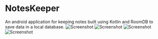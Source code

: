 # NotesKeeper
An android application for keeping notes built using Kotlin and RoomDB to save data in a local database.
![Screenshot](https://github.com/aryangupta02092002/NotesKeeper/blob/master/Screenshot/screenshot1.jpeg?raw=true)
![Screenshot](https://github.com/aryangupta02092002/NotesKeeper/blob/master/Screenshot/screenshot2.jpeg?raw=true)
![Screenshot](https://github.com/aryangupta02092002/NotesKeeper/blob/master/Screenshot/screenshot3.jpeg?raw=true)
![Screenshot](https://github.com/aryangupta02092002/NotesKeeper/blob/master/Screenshot/screenshot4.jpeg?raw=true)
